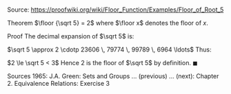 # 

Source: https://proofwiki.org/wiki/Floor_Function/Examples/Floor_of_Root_5

Theorem
$\floor {\sqrt 5} = 2$
where $\floor x$ denotes the floor of $x$.


Proof
The decimal expansion of $\sqrt 5$ is:

$\sqrt 5 \approx 2 \cdotp 23606 \, 79774 \, 99789 \, 6964 \ldots$
Thus:

$2 \le \sqrt 5 < 3$
Hence $2$ is the floor of $\sqrt 5$ by definition.
$\blacksquare$


Sources
1965: J.A. Green: Sets and Groups ... (previous) ... (next): Chapter $2$. Equivalence Relations: Exercise $3$




